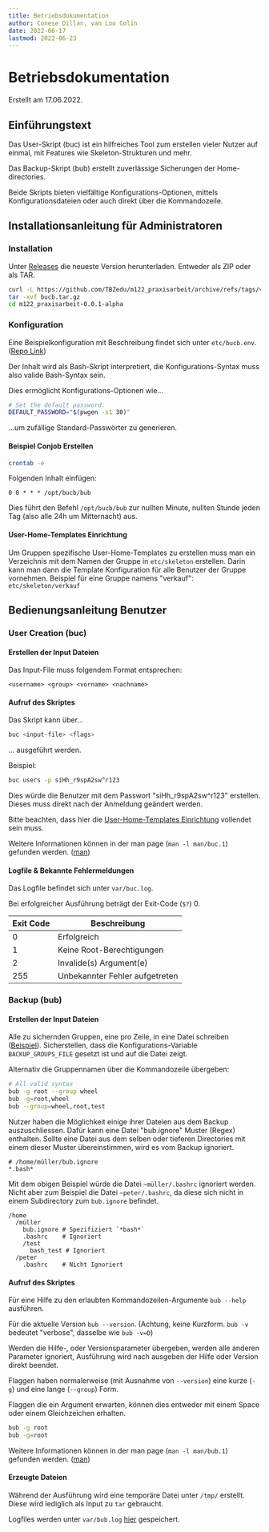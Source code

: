 ```yaml
---
title: Betriebsdokumentation
author: Conese Dillan, van Loo Colin
date: 2022-06-17
lastmod: 2022-06-23
---
```


# Betriebsdokumentation

Erstellt am 17.06.2022.

## Einführungstext 

Das User-Skript (buc) ist ein hilfreiches Tool zum erstellen vieler Nutzer auf
einmal, mit Features wie Skeleton-Strukturen und mehr.

Das Backup-Skript (bub) erstellt zuverlässige Sicherungen der Home-directories.

Beide Skripts bieten vielfältige Konfigurations-Optionen, mittels
Konfigurationsdateien oder auch direkt über die Kommandozeile.

## Installationsanleitung für Administratoren

### Installation

Unter [Releases](https://github.com/TBZedu/m122_praxisarbeit/releases) die
neueste Version herunterladen. Entweder als ZIP oder als TAR.

```sh
curl -L https://github.com/TBZedu/m122_praxisarbeit/archive/refs/tags/v0.0.1-alpha.tar.gz > bucb.tar.gz
tar -xvf bucb.tar.gz
cd m122_praxisarbeit-0.0.1-alpha
```

### Konfiguration

Eine Beispielkonfiguration mit Beschreibung findet sich unter `etc/bucb.env`.
([Repo Link](../etc/bucb.env))

Der Inhalt wird als Bash-Skript interpretiert, die Konfigurations-Syntax muss
also valide Bash-Syntax sein.

Dies ermöglicht Konfigurations-Optionen wie...

```bash
# Set the default password.
DEFAULT_PASSWORD="$(pwgen -s1 30)"
```

...um zufällige Standard-Passwörter zu generieren.

#### Beispiel Conjob Erstellen

```sh
crontab -e
```

Folgenden Inhalt einfügen:

```
0 0 * * * /opt/bucb/bub
```

Dies führt den Befehl `/opt/bucb/bub` zur nullten Minute, nullten Stunde jeden
Tag (also alle 24h um Mitternacht) aus.

#### User-Home-Templates Einrichtung

Um Gruppen spezifische User-Home-Templates zu erstellen muss man ein Verzeichnis mit dem Namen der Gruppe in `etc/skeleton` erstellen. Darin kann man dann die Template Konfiguration für alle Benutzer der Gruppe vornehmen. Beispiel für eine Gruppe namens "verkauf": `etc/skeleton/verkauf`

## Bedienungsanleitung Benutzer

### User Creation (buc)

#### Erstellen der Input Dateien
Das Input-File muss folgendem Format entsprechen:
```
<username> <group> <vorname> <nachname>
```

#### Aufruf des Skriptes

Das Skript kann über...
```sh
buc <input-file> <flags>
```
... ausgeführt werden.

Beispiel:
```sh
buc users -p siHh_r9spA2sw^r123
```
Dies würde die Benutzer mit dem Passwort "siHh_r9spA2sw^r123" erstellen. Dieses muss direkt nach der Anmeldung geändert werden.

Bitte beachten, dass hier die [User-Home-Templates Einrichtung](####User-Home-Templates-Einrichtung) vollendet sein muss.

Weitere Informationen können in der man page (`man -l man/buc.1`) gefunden werden. ([man](../man/))


#### Logfile & Bekannte Fehlermeldungen

Das Logfile befindet sich unter `var/buc.log`.

Bei erfolgreicher Ausführung beträgt der Exit-Code (`$?`) 0.

Exit Code | Beschreibung
--------- | ------------
0         | Erfolgreich
1         | Keine Root-Berechtigungen
2         | Invalide(s) Argument(e)
255       | Unbekannter Fehler aufgetreten

### Backup (bub)

#### Erstellen der Input Dateien

Alle zu sichernden Gruppen, eine pro Zeile, in eine Datei schreiben
([Beispiel](../etc/bub.conf)). Sicherstellen, dass die Konfigurations-Variable
`BACKUP_GROUPS_FILE` gesetzt ist und auf die Datei zeigt.

Alternativ die Gruppennamen über die Kommandozeile übergeben:

```sh
# All valid syntax
bub -g root --group wheel
bub -g=root,wheel
bub --group=wheel,root,test
```

Nutzer haben die Möglichkeit einige ihrer Dateien aus dem Backup
auszuschliessen. Dafür kann eine Datei "bub.ignore" Muster (Regex) enthalten.
Sollte eine Datei aus dem selben oder tieferen Directories mit einem dieser
Muster übereinstimmen, wird es vom Backup ignoriert.

```
# /home/müller/bub.ignore
*.bash*
```

Mit dem obigen Beispiel würde die Datei `~müller/.bashrc` ignoriert werden.
Nicht aber zum Beispiel die Datei `~peter/.bashrc`, da diese sich nicht in
einem Subdirectory zum `bub.ignore` befindet.

```
/home
  /müller
    bub.ignore # Spezifiziert `*bash*`
    .bashrc    # Ignoriert
    /test
      bash_test # Ignoriert
  /peter
    .bashrc    # Nicht Ignoriert
```

#### Aufruf des Skriptes

Für eine Hilfe zu den erlaubten Kommandozeilen-Argumente `bub --help` ausführen.

Für die aktuelle Version `bub --version`. (Achtung, keine Kurzform. `bub -v`
bedeutet "verbose", dasselbe wie `bub -v=D`)

Werden die Hilfe-, oder Versionsparameter übergeben, werden alle anderen
Parameter ignoriert, Ausführung wird nach ausgeben der Hilfe oder Version
direkt beendet.

Flaggen haben normalerweise (mit Ausnahme von `--version`) eine kurze (`-g`)
und eine lange (`--group`) Form.

Flaggen die ein Argument erwarten, können dies entweder mit einem Space oder
einem Gleichzeichen erhalten.

```sh
bub -g root
bub -g=root
```

Weitere Informationen können in der man page (`man -l man/bub.1`) gefunden
werden. ([man](../man/))

#### Erzeugte Dateien

Während der Ausführung wird eine temporäre Datei unter `/tmp/` erstellt. Diese
wird lediglich als Input zu `tar` gebraucht.

Logfiles werden unter `var/bub.log` [hier](../var/) gespeichert.

